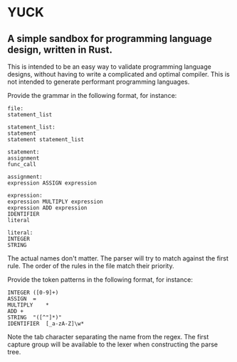 # YUCK

## A simple sandbox for programming language design, written in Rust.

This is intended to be an easy way to validate programming language designs,
without having to write a complicated and optimal compiler. This is not intended
to generate performant programming languages.

Provide the grammar in the following format, for instance:

```
file:
statement_list

statement_list:
statement
statement statement_list

statement:
assignment
func_call

assignment:
expression ASSIGN expression

expression:
expression MULTIPLY expression
expression ADD expression
IDENTIFIER
literal

literal:
INTEGER
STRING
```

The actual names don't matter. The parser will try to match against the first
rule. The order of the rules in the file match their priority.

Provide the token patterns in the following format, for instance:

```
INTEGER	([0-9]+)
ASSIGN	=
MULTIPLY	*
ADD	+
STRING	"([^"]*)"
IDENTIFIER	[_a-zA-Z]\w*
```

Note the tab character separating the name from the regex. The first capture
group will be available to the lexer when constructing the parse tree.